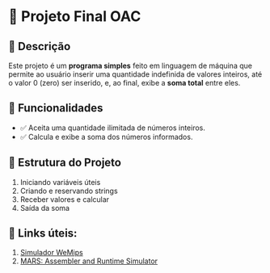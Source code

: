 # 🎯 Projeto Final OAC

## 📝 Descrição
Este projeto é um **programa simples** feito em linguagem de máquina que permite ao usuário inserir uma quantidade indefinida de valores inteiros, até o valor 0 (zero) ser inserido, e, ao final, exibe a **soma total** entre eles.

## 🚀 Funcionalidades
- ✅ Aceita uma quantidade ilimitada de números inteiros.
- ✅ Calcula e exibe a soma dos números informados.

## 📂 Estrutura do Projeto
1. Iniciando variáveis úteis
2. Criando e reservando strings
3. Receber valores e calcular
4. Saída da soma

## 🔗 Links úteis:
1. [Simulador WeMips](https://rivoire.cs.sonoma.edu/cs351/wemips/)
2. [MARS: Assembler and Runtime Simulator](https://github.com/dpetersanderson/MARS/)